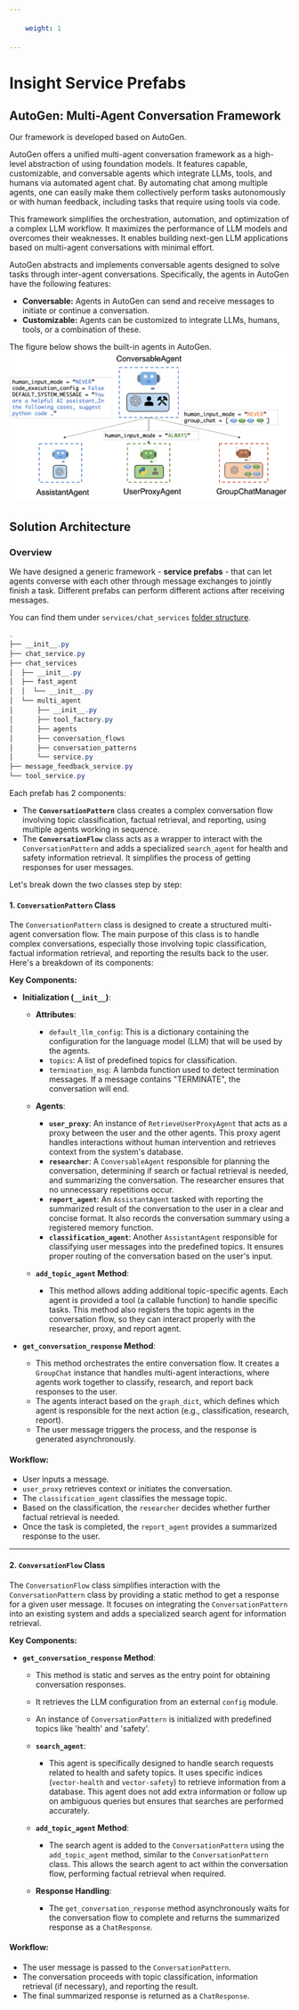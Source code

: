 ```yaml
---

    weight: 1

---
```

# Insight Service Prefabs

## AutoGen: Multi-Agent Conversation Framework

Our framework is developed based on AutoGen. 

AutoGen offers a unified multi-agent conversation framework as a high-level abstraction of using foundation models. It features capable, customizable, and conversable agents which integrate LLMs, tools, and humans via automated agent chat. By automating chat among multiple agents, one can easily make them collectively perform tasks autonomously or with human feedback, including tasks that require using tools via code.

This framework simplifies the orchestration, automation, and optimization of a complex LLM workflow. It maximizes the performance of LLM models and overcomes their weaknesses. It enables building next-gen LLM applications based on multi-agent conversations with minimal effort.

AutoGen abstracts and implements conversable agents designed to solve tasks through inter-agent conversations. Specifically, the agents in AutoGen have the following features:

- **Conversable:** Agents in AutoGen can send and receive messages to initiate or continue a conversation.
- **Customizable:** Agents can be customized to integrate LLMs, humans, tools, or a combination of these.

The figure below shows the built-in agents in AutoGen.
![img.png](images/img.png)


## Solution Architecture

### Overview 
We have designed a generic framework - **service prefabs** - that can let agents converse with each other through message exchanges to jointly finish a task.
Different prefabs can perform different actions after receiving messages.

You can find them under `services/chat_services`  [folder structure](./folder_structure).


```powershell title="view service prefabs"
.
├── __init__.py
├── chat_service.py
├── chat_services
│  ├── __init__.py
│  ├── fast_agent
│  │  └── __init__.py
│  └── multi_agent
│      ├── __init__.py
│      ├── tool_factory.py
│      ├── agents
│      ├── conversation_flows
│      ├── conversation_patterns
│      └── service.py
├── message_feedback_service.py
└── tool_service.py
```

Each prefab has 2 components:

- The **`ConversationPattern`** class creates a complex conversation flow involving topic classification, factual retrieval, and reporting, using multiple agents working in sequence.
- The **`ConversationFlow`** class acts as a wrapper to interact with the `ConversationPattern` and adds a specialized `search_agent` for health and safety information retrieval. It simplifies the process of getting responses for user messages.


Let's break down the two classes step by step:

#### 1. **`ConversationPattern` Class**

The `ConversationPattern` class is designed to create a structured multi-agent conversation flow. The main purpose of this class is to handle complex conversations, especially those involving topic classification, factual information retrieval, and reporting the results back to the user. Here's a breakdown of its components:

**Key Components:**

- **Initialization (`__init__`)**:
  - **Attributes**:
    - `default_llm_config`: This is a dictionary containing the configuration for the language model (LLM) that will be used by the agents.
    - `topics`: A list of predefined topics for classification.
    - `termination_msg`: A lambda function used to detect termination messages. If a message contains "TERMINATE", the conversation will end.
  
  - **Agents**:
    - **`user_proxy`**: An instance of `RetrieveUserProxyAgent` that acts as a proxy between the user and the other agents. This proxy agent handles interactions without human intervention and retrieves context from the system's database.
    - **`researcher`**: A `ConversableAgent` responsible for planning the conversation, determining if search or factual retrieval is needed, and summarizing the conversation. The researcher ensures that no unnecessary repetitions occur.
    - **`report_agent`**: An `AssistantAgent` tasked with reporting the summarized result of the conversation to the user in a clear and concise format. It also records the conversation summary using a registered memory function.
    - **`classification_agent`**: Another `AssistantAgent` responsible for classifying user messages into the predefined topics. It ensures proper routing of the conversation based on the user's input.
  
  - **`add_topic_agent` Method**:
    - This method allows adding additional topic-specific agents. Each agent is provided a tool (a callable function) to handle specific tasks. This method also registers the topic agents in the conversation flow, so they can interact properly with the researcher, proxy, and report agent.

- **`get_conversation_response` Method**:
  - This method orchestrates the entire conversation flow. It creates a `GroupChat` instance that handles multi-agent interactions, where agents work together to classify, research, and report back responses to the user.
  - The agents interact based on the `graph_dict`, which defines which agent is responsible for the next action (e.g., classification, research, report).
  - The user message triggers the process, and the response is generated asynchronously.

#### Workflow:
- User inputs a message.
- `user_proxy` retrieves context or initiates the conversation.
- The `classification_agent` classifies the message topic.
- Based on the classification, the `researcher` decides whether further factual retrieval is needed.
- Once the task is completed, the `report_agent` provides a summarized response to the user.

---

#### 2. **`ConversationFlow` Class**

The `ConversationFlow` class simplifies interaction with the `ConversationPattern` class by providing a static method to get a response for a given user message. It focuses on integrating the `ConversationPattern` into an existing system and adds a specialized search agent for information retrieval.

**Key Components:**

- **`get_conversation_response` Method**:
  - This method is static and serves as the entry point for obtaining conversation responses.
  - It retrieves the LLM configuration from an external `config` module.
  - An instance of `ConversationPattern` is initialized with predefined topics like 'health' and 'safety'.
  
  - **`search_agent`**:
    - This agent is specifically designed to handle search requests related to health and safety topics. It uses specific indices (`vector-health` and `vector-safety`) to retrieve information from a database. This agent does not add extra information or follow up on ambiguous queries but ensures that searches are performed accurately.

  - **`add_topic_agent` Method**:
    - The search agent is added to the `ConversationPattern` using the `add_topic_agent` method, similar to the `ConversationPattern` class. This allows the search agent to act within the conversation flow, performing factual retrieval when required.

  - **Response Handling**:
    - The `get_conversation_response` method asynchronously waits for the conversation flow to complete and returns the summarized response as a `ChatResponse`.

#### Workflow:
- The user message is passed to the `ConversationPattern`.
- The conversation proceeds with topic classification, information retrieval (if necessary), and reporting the result.
- The final summarized response is returned as a `ChatResponse`.

